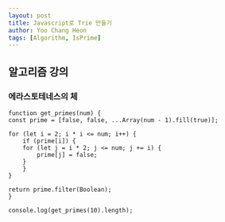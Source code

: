 ```yaml
---
layout: post
title: Javascript로 Trie 만들기
author: Yoo Chang Heon
tags: [Algorithm, IsPrime]
---
```


## 알고리즘 강의

### 에라스토테네스의 체

    function get_primes(num) {
    const prime = [false, false, ...Array(num - 1).fill(true)];

    for (let i = 2; i * i <= num; i++) {
        if (prime[i]) {
        for (let j = i * 2; j <= num; j += i) {
            prime[j] = false;
        }
        }
    }

    return prime.filter(Boolean);
    }

    console.log(get_primes(10).length);

